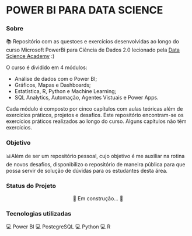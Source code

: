 #  **POWER BI PARA DATA SCIENCE**

### **Sobre**
📚 Repositório com as questoes e exercícios desenvolvidas ao longo do curso Microsoft PowerBi para Ciência de Dados 2.0 lecionado pela [Data Science Academy](https://www.datascienceacademy.com.br) :)

O curso é dividido em 4 módulos:
 * Análise de dados com o Power BI;
 * Gráficos, Mapas e Dashboards;
 * Estatística, R, Python e Machine Learning;
 * SQL Analytics, Automação, Agentes Vistuais e Power Apps.

Cada módulo é composto por cinco capítulos com aulas teóricas além de exercícios práticos, projetos e desafios. Este repositório encontram-se os exercícios práticos realizados ao longo do curso. Alguns capítulos não têm exercícios.
 

### Objetivo
📊Além de ser um repositório pessoal, cujo objetivo é me auxiliar na rotina de novos desafios, disponibilizo o repositório de maneira pública para que possa servir de solução de dúvidas para os estudantes desta área.

### Status do Projeto
<center> 🚧 Em construção... 🚧</center>

### Tecnologias utilizadas
💻 Power BI 💻 PostegreSQL 💻 Python 💻 R

